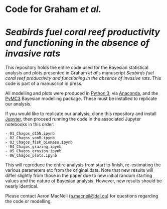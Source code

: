 # Code for Graham *et al.* 
# *Seabirds fuel coral reef productivity and functioning in the absence of invasive rats*

This repository holds the entire code used for the Bayesian statistical analysis and plots presented in Graham *et al*'s manuscript *Seabirds fuel coral reef productivity and functioning in the absence of invasive rats*. This code is part of a manuscript in press.

All modelling and plots were produced in [Python 3](https://www.python.org/), via [Anaconda](https://www.anaconda.com/what-is-anaconda/), and the [PyMC3](http://docs.pymc.io/index.html) Bayesian modelling package. These must be installed to replicate our analysis.

If you would like to replicate our analysis, clone this repository and install [Jupyter](https://jupyter.org/), then proceed running the code in the associated Jupyter notebooks in this order:

	- 01_Chagos_d15N.ipynb
	- 02_Chagos_vonB.ipynb
	- 03_Chagos_fish_biomass.ipynb
	- 04_Chagos_grazing.ipynb
	- 05_Chagos_erosion.ipynb
	- 06_Chagos_plots.ipynb

This will reproduce the entire analysis from start to finish, re-estimating the various parameters etc from the original data. Note that new results will differ slightly from those in the paper due to new initial random starting values and the nature of Bayesian analysis. However, new results should be nearly identical.

Please contact Aaron MacNeil ([a.macneil@dal.ca](mailto:a.macneil@dal.ca)) for questions regarding the code or modelling.